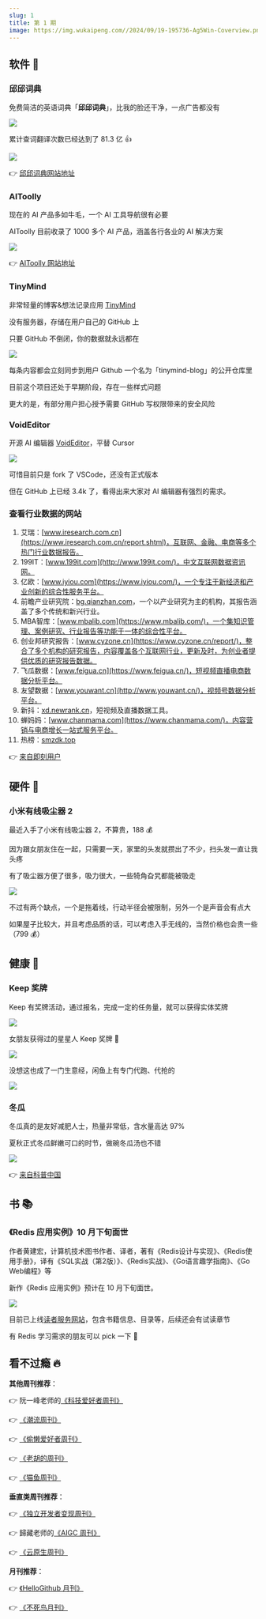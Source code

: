 ```yaml
---
slug: 1
title: 第 1 期
image: https://img.wukaipeng.com//2024/09/19-195736-Ag5Win-Coverview.png
---
```


## 软件 🍦

### 邱邱词典

免费简洁的英语词典「**邱邱词典**」，比我的脸还干净，一点广告都没有

![](https://img.wukaipeng.com//2024/09/19-195611-bJFdVJ-b052f5c5ecdc4333ab9483413683fe38.png)

累计查词翻译次数已经达到了 81.3 亿 👍

![](https://img.wukaipeng.com//2024/09/19-195611-2NxCfj-b6f5a76430d249cf8a32d75e5884af11.png)



👉 [邱邱词典网站地址](https://www.gooddict.top)

### AIToolly

现在的 AI 产品多如牛毛，一个 AI 工具导航很有必要

AIToolly 目前收录了 1000 多个 AI 产品，涵盖各行各业的 AI 解决方案

![](https://img.wukaipeng.com//2024/09/19-195612-Jw9BhS-bc9d9c7480554cbc833700f37ab72cfe.png)

👉 [AIToolly 网站地址](https://aitoolly.com/zh)


### TinyMind

非常轻量的博客&想法记录应用 [TinyMind](https://www.tinymind.me/)

没有服务器，存储在用户自己的 GitHub 上

只要 GitHub 不倒闭，你的数据就永远都在

![](https://img.wukaipeng.com//2024/09/19-195612-7yGDFT-6cb5dfec643a44feaa5c4dd3408bbb76.png)

每条内容都会立刻同步到用户 Github 一个名为「tinymind-blog」的公开仓库里

目前这个项目还处于早期阶段，存在一些样式问题

更大的是，有部分用户担心授予需要 GitHub 写权限带来的安全风险

### VoidEditor

开源 AI 编辑器 [VoidEditor](https://voideditor.com/)，平替 Cursor

![](https://img.wukaipeng.com//2024/09/19-195613-3APL23-6f4e31f52df6419c82eb7089eb552511.png)

可惜目前只是 fork 了 VSCode，还没有正式版本

但在 GitHub 上已经 3.4k 了，看得出来大家对 AI 编辑器有强烈的需求。




### 查看行业数据的网站

1. 艾瑞：[www.iresearch.com.cn](https://www.iresearch.com.cn/report.shtml)，互联网、金融、电商等多个热门行业数据报告。 
2. 199IT：[www.199it.com](http://www.199it.com/)，中文互联网数据资讯网。 
3. 亿欧：[www.iyiou.com](https://www.iyiou.com/)，一个专注于新经济和产业创新的综合性服务平台。 
4. 前瞻产业研究院：[bg.qianzhan.com](https://bg.qianzhan.com/report/)，一个以产业研究为主的机构，其报告涵盖了多个传统和新兴行业。 
5. MBA智库：[www.mbalib.com](https://www.mbalib.com/)，一个集知识管理、案例研究、行业报告等功能于一体的综合性平台。 
6. 创业邦研究报告：[www.cyzone.cn](https://www.cyzone.cn/report/)，整合了多个机构的研究报告，内容覆盖各个互联网行业，更新及时，为创业者提供优质的研究报告数据。 
7. 飞瓜数据：[www.feigua.cn](https://www.feigua.cn/)，短视频直播电商数据分析平台。 
8. 友望数据：[www.youwant.cn](http://www.youwant.cn/)，视频号数据分析平台。 
9. 新抖：[xd.newrank.cn](https://xd.newrank.cn/home)，短视频及直播数据工具。 
10. 蝉妈妈：[www.chanmama.com](https://www.chanmama.com/)，内容营销与电商增长一站式服务平台。 
11. 热榜：[smzdk.top](https://smzdk.top/#/)

👉 [来自即刻用户](https://web-next.okjike.com/u/6d6a19a3-2217-4f41-8e48-a91f2c4bb1f3/post/66e6aa2a6d0bd6689aae14ee)


## 硬件 🍰

### 小米有线吸尘器 2

最近入手了小米有线吸尘器 2，不算贵，188 💰

因为跟女朋友住在一起，只需要一天，家里的头发就攒出了不少，扫头发一直让我头疼

有了吸尘器方便了很多，吸力很大，一些犄角旮旯都能被吸走

![](https://img.wukaipeng.com//2024/09/19-195613-AT8orK-88f1803d829d4f2fbcbe6f56ecaff3fe.png)

不过有两个缺点，一个是拖着线，行动半径会被限制，另外一个是声音会有点大

如果屋子比较大，并且考虑品质的话，可以考虑入手无线的，当然价格也会贵一些（799  💰）

## 健康 🍵

### Keep 奖牌

Keep 有奖牌活动，通过报名，完成一定的任务量，就可以获得实体奖牌

![](https://img.wukaipeng.com//2024/09/19-195614-51o2Te-4416253067ed40c293b15dd28531c1d2.jpeg)

女朋友获得过的星星人 Keep 奖牌 🥇

![](https://img.wukaipeng.com//2024/09/19-195620-F6yNQq-c97c7ae82974489fad1cd7ee01bd385d.jpeg)

没想这也成了一门生意经，闲鱼上有专门代跑、代抢的

![](https://img.wukaipeng.com//2024/09/19-195622-cpEjQZ-9405162b9bd74fe7a9bcdc2c45d29e9e.png)



### 冬瓜

冬瓜真的是友好减肥人士，热量非常低，含水量高达 97%

夏秋正式冬瓜鲜嫩可口的时节，做碗冬瓜汤也不错


![](https://img.wukaipeng.com//2024/09/19-195622-5pQZnQ-8731c8be8a154feca850382bffb5210e.png)

👉 [来自科普中国](https://mp.weixin.qq.com/s/wlToItgfuBlEcta4nIso7g)


## 书 📚

### 《Redis 应用实例》10 月下旬面世

作者黄建宏，计算机技术图书作者、译者，著有《Redis设计与实现》、《Redis使用手册》，译有《SQL实战（第2版）》、《Redis实战》、《Go语言趣学指南》、《Go Web编程》等

新作《Redis 应用实例》预计在 10 月下旬面世。

![](https://img.wukaipeng.com//2024/09/19-195623-jSPsl4-d553a02b51994043b7390d07a260edf5.png)

目前已上线[读者服务网站](https://huangz.works/rediscookbook)，包含书籍信息、目录等，后续还会有试读章节

有 Redis 学习需求的朋友可以 pick 一下 👀

##  看不过瘾 🔥

**其他周刊推荐**：

👉 阮一峰老师的[《科技爱好者周刊》](https://www.ruanyifeng.com/blog/weekly)

👉 [《潮流周刊》](https://weekly.tw93.fun)

👉 [《偷懒爱好者周刊》](https://toolight.zhubai.love/)

👉 [《老胡的周刊》](https://weekly.howie6879.com/index.html#_1)

👉 [《猫鱼周刊》](https://ameow.xyz/categories/weekly)


**垂直类周刊推荐**：


👉 [《独立开发者变现周刊》](https://www.ezindie.com/weekly)

👉 歸藏老师的[《AIGC 周刊》](https://quail.ink/op7418)

👉 [《云原生周刊》](https://ask.kubesphere.io/forum/t/Cloud-Native-Weekly)


**月刊推荐**：

👉 [《HelloGithub 月刊》](https://hellogithub.com/periodical)

👉 [《不死鸟月刊》](https://iui.su/)



